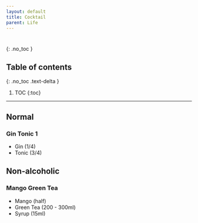 ```yaml
---
layout: default
title: Cocktail
parent: Life
---
```

# 
{: .no_toc }

## Table of contents
{: .no_toc .text-delta }

1. TOC
{:toc}

---
## Normal
### Gin Tonic 1
- Gin (1/4)
- Tonic (3/4)

## Non-alcoholic
### Mango Green Tea
- Mango (half)
- Green Tea (200 - 300ml)
- Syrup (15ml)
